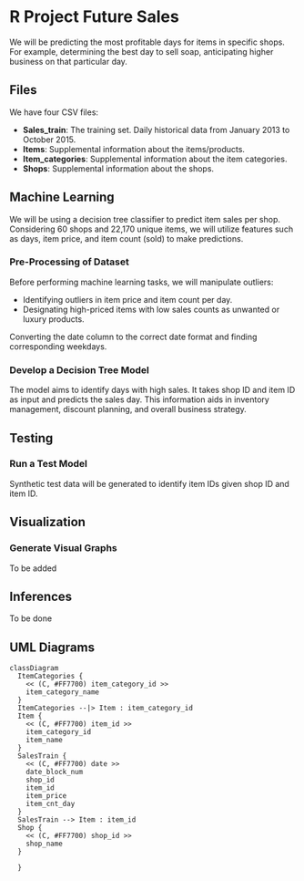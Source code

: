 # R Project Future Sales

We will be predicting the most profitable days for items in specific shops. For example, determining the best day to sell soap, anticipating higher business on that particular day.

## Files

We have four CSV files:
- **Sales_train**: The training set. Daily historical data from January 2013 to October 2015.
- **Items**: Supplemental information about the items/products.
- **Item_categories**: Supplemental information about the item categories.
- **Shops**: Supplemental information about the shops.

## Machine Learning

We will be using a decision tree classifier to predict item sales per shop. Considering 60 shops and 22,170 unique items, we will utilize features such as days, item price, and item count (sold) to make predictions.

### Pre-Processing of Dataset

Before performing machine learning tasks, we will manipulate outliers:
- Identifying outliers in item price and item count per day.
- Designating high-priced items with low sales counts as unwanted or luxury products.

Converting the date column to the correct date format and finding corresponding weekdays.

### Develop a Decision Tree Model

The model aims to identify days with high sales. It takes shop ID and item ID as input and predicts the sales day. This information aids in inventory management, discount planning, and overall business strategy.

## Testing

### Run a Test Model

Synthetic test data will be generated to identify item IDs given shop ID and item ID.

## Visualization

### Generate Visual Graphs

To be added

## Inferences
To be done



## UML Diagrams

```mermaid
classDiagram
  ItemCategories {
    << (C, #FF7700) item_category_id >>
    item_category_name
  }
  ItemCategories --|> Item : item_category_id
  Item {
    << (C, #FF7700) item_id >>
    item_category_id
    item_name
  }
  SalesTrain {
    << (C, #FF7700) date >>
    date_block_num
    shop_id
    item_id
    item_price
    item_cnt_day
  }
  SalesTrain --> Item : item_id
  Shop {
    << (C, #FF7700) shop_id >>
    shop_name
  }

  }
